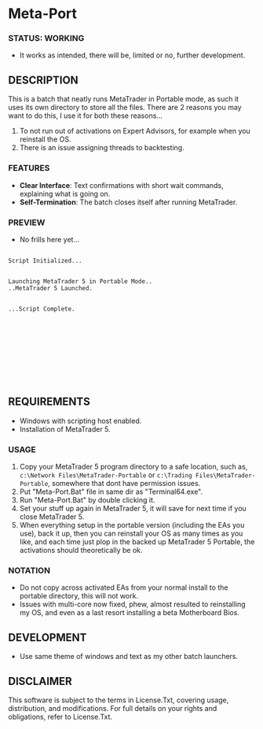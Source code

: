 # Meta-Port

### STATUS: WORKING
- It works as intended, there will be, limited or no, further development.

## DESCRIPTION
This is a batch that neatly runs MetaTrader in Portable mode, as such it uses its own directory to store all the files. There are 2 reasons you may want to do this, I use it for both these reasons...
1. To not run out of activations on Expert Advisors, for example when you reinstall the OS.
2. There is an issue assigning threads to backtesting.

### FEATURES
- **Clear Interface**: Text confirmations with short wait commands, explaining what is going on.
- **Self-Termination**: The batch closes itself after running MetaTrader.

### PREVIEW
- No frills here yet...
```

Script Initialized...


Launching MetaTrader 5 in Portable Mode..
..MetaTrader 5 Launched.


...Script Complete.











```


## REQUIREMENTS
- Windows with scripting host enabled.
- Installation of MetaTrader 5.

### USAGE
1. Copy your MetaTrader 5 program directory to a safe location, such as, `c:\Network Files\MetaTrader-Portable` or `c:\Trading Files\MetaTrader-Portable`, somewhere that dont have permission issues.
2. Put "Meta-Port.Bat" file in same dir as "Terminal64.exe". 
3. Run "Meta-Port.Bat" by double clicking it. 
4. Set your stuff up again in MetaTrader 5, it will save for next time if you close MetaTrader 5.
5. When everything setup in the portable version (including the EAs you use), back it up, then you can reinstall your OS as many times as you like, and each time just plop in the backed up MetaTrader 5 Portable, the activations should theoretically be ok.

### NOTATION
- Do not copy across activated EAs from your normal install to the portable directory, this will not work.
- Issues with multi-core now fixed, phew, almost resulted to reinstalling my OS, and even as a last resort installing a beta Motherboard Bios.
  
## DEVELOPMENT
- Use same theme of windows and text as my other batch launchers.

## DISCLAIMER
This software is subject to the terms in License.Txt, covering usage, distribution, and modifications. For full details on your rights and obligations, refer to License.Txt.
